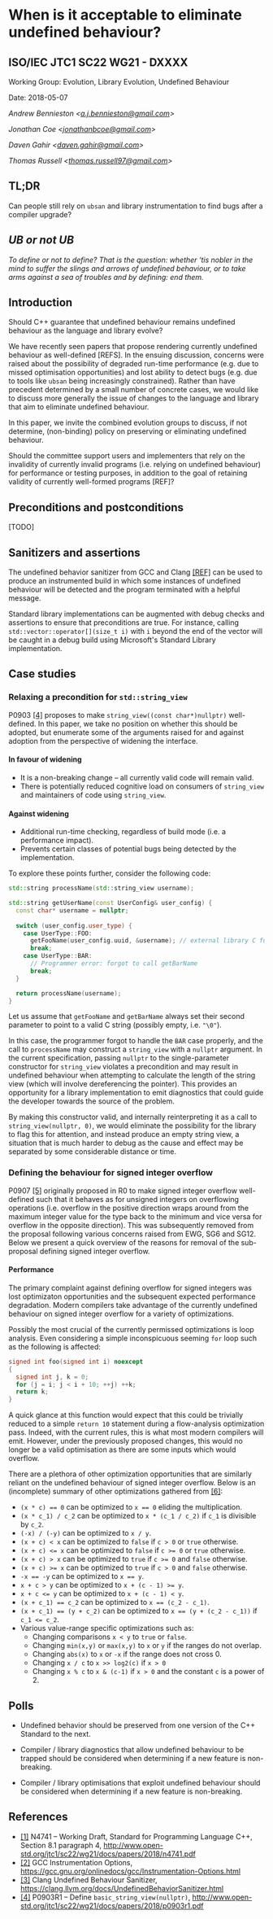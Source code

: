 # When is it acceptable to eliminate undefined behaviour?
## ISO/IEC JTC1 SC22 WG21 - DXXXX

Working Group: Evolution, Library Evolution, Undefined Behaviour

Date: 2018-05-07

_Andrew Bennieston \<a.j.bennieston@gmail.com\>_

_Jonathan Coe \<jonathanbcoe@gmail.com\>_

_Daven Gahir \<daven.gahir@gmail.com\>_

_Thomas Russell \<thomas.russell97@gmail.com\>_

## TL;DR

Can people still rely on `ubsan` and library instrumentation to find bugs after
a compiler upgrade?

## _UB or not UB_
_To define or not to define? That is the question: whether ‘tis nobler in the
mind to suffer the slings and arrows of undefined behaviour, or to take arms
against a sea of troubles and by defining: end them._

## Introduction

Should C++ guarantee that undefined behaviour remains undefined behaviour as
the language and library evolve?

We have recently seen papers that propose rendering currently undefined
behaviour as well-defined [REFS]. In the ensuing discussion, concerns were
raised about the possibility of degraded run-time performance (e.g. due to
missed optimisation opportunities) and lost ability to detect bugs (e.g. due to
tools like `ubsan` being increasingly constrained). Rather than have precedent
determined by a small number of concrete cases, we would like to discuss more
generally the issue of changes to the language and library that aim to
eliminate undefined behaviour.

In this paper, we invite the combined evolution groups to discuss, if not
determine, (non-binding) policy on preserving or eliminating undefined
behaviour.

Should the committee support users and implementers that rely on the invalidity
of currently invalid programs (i.e. relying on undefined behaviour) for
performance or testing purposes, in addition to the goal of retaining validity
of currently well-formed programs [REF]?

## Preconditions and postconditions
[TODO]

## Sanitizers and assertions
The undefined behavior sanitizer from GCC and Clang [[REF]](UBSAN) can be used
to produce an instrumented build in which some instances of undefined behaviour
will be detected and the program terminated with a helpful message.  

Standard library implementations can be augmented with debug checks and
assertions to ensure that preconditions are true.  For instance, calling
`std::vector::operator[](size_t i)` with `i` beyond the end of the vector will
be caught in a debug build using Microsoft's Standard Library implementation.

## Case studies

### Relaxing a precondition for `std::string_view`

P0903
[[4]](http://www.open-std.org/jtc1/sc22/wg21/docs/papers/2018/p0903r1.pdf)
proposes to make `string_view((const char*)nullptr)` well-defined. In this
paper, we take no position on whether this should be adopted, but enumerate
some of the arguments raised for and against adoption from the perspective of
widening the interface.

#### In favour of widening
- It is a non-breaking change – all currently valid code will remain valid.
- There is potentially reduced cognitive load on consumers of `string_view` and
  maintainers of code using `string_view`.

#### Against widening
- Additional run-time checking, regardless of build mode (i.e. a performance
  impact).
- Prevents certain classes of potential bugs being detected by the
  implementation.

To explore these points further, consider the following code:

```c++
std::string processName(std::string_view username);

std::string getUserName(const UserConfig& user_config) {
  const char* username = nullptr;
  
  switch (user_config.user_type) {
    case UserType::FOO:
      getFooName(user_config.uuid, &username); // external library C function
      break;
    case UserType::BAR:
      // Programmer error: forgot to call getBarName
      break;
  }

  return processName(username);
}
```

Let us assume that `getFooName` and `getBarName` always set their second
parameter to point to a valid C string (possibly empty, i.e. `"\0"`).

In this case, the programmer forgot to handle the `BAR` case properly, and the
call to `processName` may construct a `string_view` with a `nullptr` argument.
In the current specification, passing `nullptr` to the single-parameter
constructor for `string_view` violates a precondition and may result in
undefined behaviour when attempting to calculate the length of the string view
(which will involve dereferencing the pointer). This provides an opportunity
for a library implementation to emit diagnostics that could guide the developer
  towards the source of the problem.

By making this constructor valid, and internally reinterpreting it as a call to
`string_view(nullptr, 0)`, we would eliminate the possibility for the library
to flag this for attention, and instead produce an empty string view, a
situation that is much harder to debug as the cause and effect may be separated
by some considerable distance or time.

### Defining the behaviour for signed integer overflow
P0907 [[5]](http://wg21.link/p0907r1.html) originally proposed in R0 to make
signed integer overflow well-defined such that it behaves as for unsigned integers
on overflowing operations (i.e. overflow in the positive direction wraps around
from the maximum integer value for the type back to the minimum and vice versa
for overflow in the opposite direction). This was subsequently removed from the
proposal following various concerns raised from EWG, SG6 and SG12. Below we
present a quick overview of the reasons for removal of the sub-proposal
defining signed integer overflow.

#### Performance
The primary complaint against defining overflow for signed integers was lost
optimizaton opportunities and the subsequent expected performance degradation.
Modern compilers take advantage of the currently undefined behaviour on signed
integer overflow for a variety of optimizations.

Possibly the most crucial of the currently permissed optimizations is loop
analysis. Even considering a simple inconspicuous seeming `for` loop such as
the following is affected:

```c++
signed int foo(signed int i) noexcept
{
  signed int j, k = 0;
  for (j = i; j < i + 10; ++j) ++k;
  return k;
}
```

A quick glance at this function would expect that this could be trivially
reduced to a simple `return 10` statement during a flow-analysis optimization
pass. Indeed, with the current rules, this is what most modern compilers will
emit. However, under the previously proposed changes, this would no longer be
a valid optimisation as there are some inputs which would overflow. 

There are a plethora of other optimization opportunities that are similarly
reliant on the undefined behaviour of signed integer overflow. Below is an
(incomplete) summary of other optimizations gathered from
[[6]](https://kristerw.blogspot.co.uk/2016/02/how-undefined-signed-overflow-enables.html):

- `(x * c) == 0` can be optimized to `x == 0` eliding the multiplication.
- `(x * c_1) / c_2` can be optimized to `x * (c_1 / c_2)` if `c_1` is divisible by `c_2`.
- `(-x) / (-y)` can be optimized to `x / y`.
- `(x + c) < x` can be optimized to `false` if `c > 0` or `true` otherwise.
- `(x + c) <= x` can be optimized to `false` if `c >= 0` or `true` otherwise.
- `(x + c) > x` can be optimized to `true` if `c >= 0` and `false` otherwise.
- `(x + c) >= x` can be optimized to `true` if `c > 0` and `false` otherwise.
- `-x == -y` can be optimized to `x == y`. 
- `x + c > y` can be optimized to `x + (c - 1) >= y`.
- `x + c <= y` can be optimized to `x + (c - 1) < y`.
- `(x + c_1) == c_2` can be optimized to `x == (c_2 - c_1)`.
- `(x + c_1) == (y + c_2)` can be optimized to `x == (y + (c_2 - c_1))` if `c_1 <= c_2`.
- Various value-range specific optimizations such as:
  - Changing comparisons `x < y` to `true` or `false`. 
  - Changing `min(x,y)` or `max(x,y)` to `x` or `y` if the ranges do not overlap.
  - Changing `abs(x)` to `x` or `-x` if the range does not cross 0.
  - Changing `x / c` to `x >> log2(c)` if `x > 0` 
  - Changing `x % c` to `x & (c-1)` if `x > 0` and the constant `c` is a power of 2.

## Polls

- Undefined behavior should be preserved from one version of the C++ Standard
  to the next.

- Compiler / library diagnostics that allow undefined behaviour to be trapped
  should be considered when determining if a new feature is non-breaking.

- Compiler / library optimisations that exploit undefined behaviour should be
  considered when determining if a new feature is non-breaking.

## References

- [[1]](http://www.open-std.org/jtc1/sc22/wg21/docs/papers/2018/n4741.pdf) N4741 – Working Draft, Standard for Programming Language C++, Section 8.1 paragraph 4, http://www.open-std.org/jtc1/sc22/wg21/docs/papers/2018/n4741.pdf
- [[2]](https://gcc.gnu.org/onlinedocs/gcc/Instrumentation-Options.html) GCC Instrumentation Options, https://gcc.gnu.org/onlinedocs/gcc/Instrumentation-Options.html
- [[3]](https://clang.llvm.org/docs/UndefinedBehaviorSanitizer.html) Clang Undefined Behaviour Sanitizer, https://clang.llvm.org/docs/UndefinedBehaviorSanitizer.html
- [[4]](http://www.open-std.org/jtc1/sc22/wg21/docs/papers/2018/p0903r1.pdf) P0903R1 – Define `basic_string_view(nullptr)`, http://www.open-std.org/jtc1/sc22/wg21/docs/papers/2018/p0903r1.pdf

